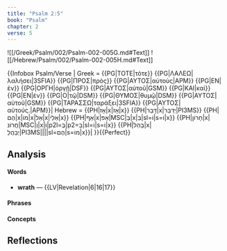 ```yaml
---
title: "Psalm 2:5"
book: "Psalm"
chapter: 2
verse: 5
---
```

![[/Greek/Psalm/002/Psalm-002-005G.md#Text]]
![[/Hebrew/Psalm/002/Psalm-002-005H.md#Text]]

{{Infobox Psalm/Verse |
  Greek = {{PG|ΤΟΤΕ|τότε}} {{PG|ΛΑΛΕΩ|λαλήσει|3SFIA}} {{PG|ΠΡΟΣ|πρὸς}} {{PG|ΑΥΤΟΣ|αὐτοὺς|APM}} {{PG|ΕΝ|ἐν}} {{PG|ΟΡΓΗ|ὀργῇ|DSF}} {{PG|ΑΥΤΟΣ|αὐτοῦ|GSM}} {{PG|ΚΑΙ|καὶ}} {{PG|ΕΝ|ἐν}} {{PG|Ο|τῷ|DSM}} {{PG|ΘΥΜΟΣ|θυμῷ|DSM}} {{PG|ΑΥΤΟΣ|αὐτοῦ|GSM}} {{PG|ΤΑΡΑΣΣΩ|ταράξει|3SFIA}} {{PG|ΑΥΤΟΣ|αὐτούς.|APM}}|
  Hebrew = {{PH|אָז|x|אָז|x}} {{PH|דָּבַר|x|יְדַבֵּר|PI3MS}} {{PH|הֶם|x|מוֹ|x|אֵל|x|אֵלֵי|x}} {{PH|אַף|x|אַפּ|MSC|בְּ|x|בְ|sl=וֹ|s=וֹ|x}} {{PH|חָרוֹן|x|חֲרוֹנ|MSC|וְ|x|וּ|p2l=בְּ|p2=בַ|sl=וֹ|s=וֹ|x}} {{PH|בָּהַל|x|יְבַהֲלֵ|PI3MS||||sl=הֶם|s=מוֹ|x}}׃|
}}{{Perfect}}

## Analysis

#### Words
- **wrath** — {{LV|Revelation|6|16|17}}

#### Phrases

#### Concepts

## Reflections
